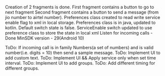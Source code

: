 Creation of 2 fragments is done.
First fragment contains a button to go to next fragment
Second fragment contains a button to send a message (from jio number to airtel number).
Preferences class created to read write service enable flag to xml in local storage.
Preferences class is in java, updated to kotlin. Default switch state is false.
ServiceEnable switch updated to use preference class to store the state in local xml
Listen for incoming calls -Done
MinSDK version - 29(Android 10)

ToDo: If incoming call is in family Numbers(a set of numbers) and is valid number(i.e. digits = 10) then send a sample message.
ToDo: Implement UI to add custom text.
ToDo: Implement UI && Apply service only when set time interval.
ToDo: Implement UI to add groups.
ToDo: Add different timing for different groups.